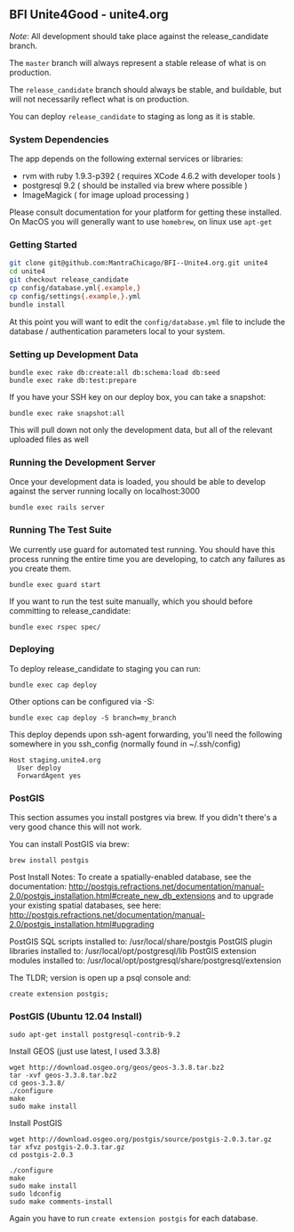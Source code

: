## BFI Unite4Good - unite4.org

*Note*: All development should take place against the release_candidate
branch. 

The `master` branch will always represent a stable release of what is on
production.

The `release_candidate` branch should always be stable, and buildable,
but will not necessarily reflect what is on production. 

You can deploy `release_candidate` to staging as long as it is stable.

### System Dependencies

The app depends on the following external services or libraries:
  - rvm with ruby 1.9.3-p392 ( requires XCode 4.6.2 with developer tools )
  - postgresql 9.2 ( should be installed via brew where possible )
  - ImageMagick ( for image upload processing )

Please consult documentation for your platform for getting these
installed.  On MacOS you will generally want to use `homebrew`, on 
linux use `apt-get` 

### Getting Started

```bash
git clone git@github.com:MantraChicago/BFI--Unite4.org.git unite4
cd unite4
git checkout release_candidate
cp config/database.yml{.example,}
cp config/settings{.example,}.yml
bundle install
```

At this point you will want to edit the `config/database.yml` file to
include the database / authentication parameters local to your system.

### Setting up Development Data


```
bundle exec rake db:create:all db:schema:load db:seed
bundle exec rake db:test:prepare
```

If you have your SSH key on our deploy box, you can take a snapshot:

```
bundle exec rake snapshot:all
```

This will pull down not only the development data, but all of the
relevant uploaded files as well

### Running the Development Server

Once your development data is loaded, you should be able to develop
against the server running locally on localhost:3000

```
bundle exec rails server
```

### Running The Test Suite

We currently use guard for automated test running. You should have this
process running the entire time you are developing, to catch any
failures as you create them.

```
bundle exec guard start
```

If you want to run the test suite manually, which you should before committing
to release_candidate:

```
bundle exec rspec spec/
```

### Deploying

To deploy release_candidate to staging you can run:

```
bundle exec cap deploy
```

Other options can be configured via -S:

```
bundle exec cap deploy -S branch=my_branch
```

This deploy depends upon ssh-agent forwarding, you'll need the following somewhere in you ssh_config (normally found in ~/.ssh/config)

```
Host staging.unite4.org
  User deploy
  ForwardAgent yes
```

### PostGIS

This section assumes you install postgres via brew.  If you didn't there's a very good chance this will not work.

You can install PostGIS via brew:

```
brew install postgis
```

Post Install Notes:
To create a spatially-enabled database, see the documentation:
http://postgis.refractions.net/documentation/manual-2.0/postgis_installation.html#create_new_db_extensions
and to upgrade your existing spatial databases, see here:
http://postgis.refractions.net/documentation/manual-2.0/postgis_installation.html#upgrading

PostGIS SQL scripts installed to:
  /usr/local/share/postgis
PostGIS plugin libraries installed to:
  /usr/local/opt/postgresql/lib
PostGIS extension modules installed to:
  /usr/local/opt/postgresql/share/postgresql/extension

The TLDR; version is open up a psql console and:

```
create extension postgis;
```

### PostGIS (Ubuntu 12.04 Install)


```
sudo apt-get install postgresql-contrib-9.2
```

Install GEOS (just use latest, I used 3.3.8)

```
wget http://download.osgeo.org/geos/geos-3.3.8.tar.bz2
tar -xvf geos-3.3.8.tar.bz2
cd geos-3.3.8/
./configure
make
sudo make install
```

Install PostGIS

```
wget http://download.osgeo.org/postgis/source/postgis-2.0.3.tar.gz
tar xfvz postgis-2.0.3.tar.gz
cd postgis-2.0.3

./configure
make
sudo make install
sudo ldconfig
sudo make comments-install
```

Again you have to run `create extension postgis` for each database.
